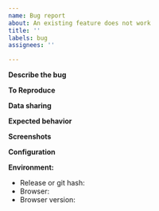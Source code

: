 ```yaml
---
name: Bug report
about: An existing feature does not work
title: ''
labels: bug
assignees: ''

---
```


**Describe the bug**
<!-- A clear and concise description of what the bug is. -->

**To Reproduce**
<!-- A list of steps to reproduce the behavior. -->

**Data sharing**
<!-- If relevant, please share any (non-sensitive) data files that may help reproduce the bug. -->

**Expected behavior**
<!-- A clear and concise description of what you expected to happen. -->

**Screenshots**
<!-- If applicable, add screenshots to help explain your problem. -->

**Configuration**
<!-- If applicable, please share the [view configuration](http://vitessce.io/docs/troubleshooting/#what-is-the-current-view-config) to help reproduce the bug. -->

**Environment:**
 - Release or git hash:
 - Browser:
 - Browser version:

<!-- Please add the `cell-atlas` issue label if you are a member of HuBMAP, KPMP, HTAN, SenNet, or other cell atlas project. -->